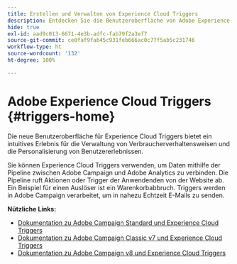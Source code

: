```yaml
---
title: Erstellen und Verwalten von Experience Cloud Triggers
description: Entdecken Sie die Benutzeroberfläche von Adobe Experience Cloud Triggers
hide: true
exl-id: aad9c013-6671-4e3b-adfc-fab79f2a3ef7
source-git-commit: ce0faf9fab45c931feb666ac0c77f5ab5c231746
workflow-type: ht
source-wordcount: '132'
ht-degree: 100%

---
```


# Adobe Experience Cloud Triggers {#triggers-home}

Die neue Benutzeroberfläche für Experience Cloud Triggers bietet ein intuitives Erlebnis für die Verwaltung von Verbraucherverhaltensweisen und die Personalisierung von Benutzererlebnissen.

Sie können Experience Cloud Triggers verwenden, um Daten mithilfe der Pipeline zwischen Adobe Campaign und Adobe Analytics zu verbinden. Die Pipeline ruft Aktionen oder Trigger der Anwendenden von der Website ab. Ein Beispiel für einen Auslöser ist ein Warenkorbabbruch. Triggers werden in Adobe Campaign verarbeitet, um in nahezu Echtzeit E-Mails zu senden.


**Nützliche Links:**

* [Dokumentation zu Adobe Campaign Standard und Experience Cloud Triggers](https://experienceleague.adobe.com/docs/campaign-standard/using/integrating-with-adobe-cloud/working-with-campaign-and-triggers/about-adobe-experience-cloud-triggers.html?lang=de)
* [Dokumentation zu Adobe Campaign Classic v7 und Experience Cloud Triggers](https://experienceleague.adobe.com/docs/campaign-classic/using/integrating-with-adobe-experience-cloud/experience-triggers/about-triggers.html?lang=de)
* [Dokumentation zu Adobe Campaign v8 und Experience Cloud Triggers](https://experienceleague.adobe.com/docs/campaign/campaign-v8/connect/ac-triggers.html?lang=de)
